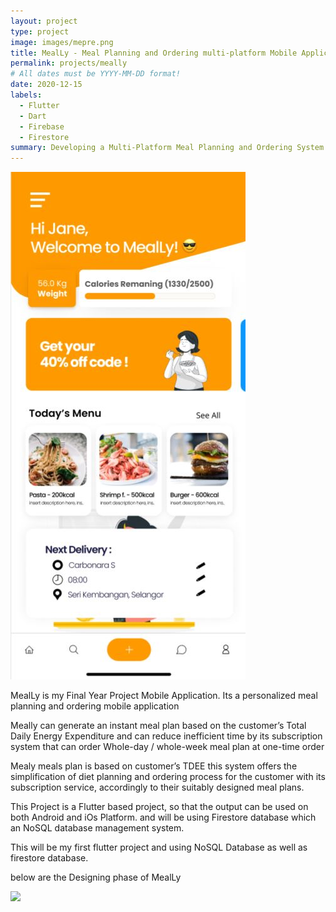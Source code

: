 ```yaml
---
layout: project
type: project
image: images/mepre.png
title: MealLy - Meal Planning and Ordering multi-platform Mobile Application
permalink: projects/meally
# All dates must be YYYY-MM-DD format!
date: 2020-12-15
labels:
  - Flutter
  - Dart
  - Firebase
  - Firestore
summary: Developing a Multi-Platform Meal Planning and Ordering System Mobile Application using Flutter and Firebase.
---
```


<img class="ui medium right floated rounded image" src="../images/meally2.JPG">

MealLy is my Final Year Project Mobile Application. Its a personalized meal planning and ordering mobile application 

Meally can generate an instant meal plan based on the customer’s Total Daily Energy Expenditure and can reduce inefficient time by its subscription system that can order Whole-day / whole-week meal plan at one-time order 

Mealy meals plan is based on customer’s TDEE this system offers the simplification of diet planning and ordering process for the customer with its subscription service, accordingly to their suitably designed meal plans. 

This Project is a Flutter based project, so that the output can be used on both Android and iOs Platform. and will be using Firestore database which an NoSQL database management system.

This will be my first flutter project and using NoSQL Database as well as firestore database. 

below are the Designing phase of MealLy

<img class="ui image" src="{{ site.baseurl }}/images/meally.JPG">

